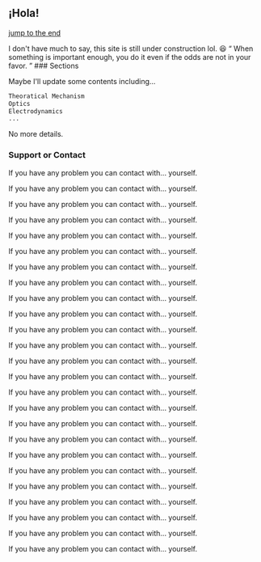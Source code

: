 ## ¡Hola!
<p>
<a href="#C1">jump to the end</a>
</p>
I don't have much to say, this site is still under construction lol. 😆 
<q>
When something is important enough, you do it even if the odds are not in your favor.
</q>
### Sections

Maybe I'll update some contents including...

```markdown
Theoratical Mechanism
Optics
Electrodynamics 
...
```

No more details.


### Support or Contact
<p>
If you have any problem you can contact with... yourself.
</p>
<p>
If you have any problem you can contact with... yourself.
</p>
<p>
If you have any problem you can contact with... yourself.
</p>
<p>
If you have any problem you can contact with... yourself.
</p>
<p>
If you have any problem you can contact with... yourself.
</p>
<p>
If you have any problem you can contact with... yourself.
</p>
<p>
If you have any problem you can contact with... yourself.
</p>
<p>
If you have any problem you can contact with... yourself.
</p>
<p>
If you have any problem you can contact with... yourself.
</p>
<p>
If you have any problem you can contact with... yourself.
</p>
<p>
If you have any problem you can contact with... yourself.
</p>
<p>
If you have any problem you can contact with... yourself.
</p>
<p>
If you have any problem you can contact with... yourself.
</p>
<p>
If you have any problem you can contact with... yourself.
</p>
<p>
If you have any problem you can contact with... yourself.
</p>
<p>
If you have any problem you can contact with... yourself.
</p>
<p>
If you have any problem you can contact with... yourself.
</p>
<p>
If you have any problem you can contact with... yourself.
</p>
<p>
If you have any problem you can contact with... yourself.
</p>
<p>
If you have any problem you can contact with... yourself.
</p>
<p>
If you have any problem you can contact with... yourself.
</p>
<p>
If you have any problem you can contact with... yourself.
</p>
<p>
If you have any problem you can contact with... yourself.
</p>
<p>
If you have any problem you can contact with... yourself.
</p>
<p>
If you have any problem you can contact with... yourself.
</p>

<h2><a id="C1"></a></h2>
